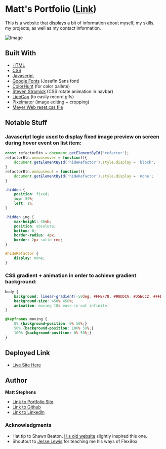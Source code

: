 # Matt's Portfolio **([Link](https://mstephen19.github.io))**

This is a website that displays a bit of information about myself, my skills, my projects, as well as my contact information.

![Image](./assets/images/siteDemo.gif)

## Built With

* [HTML](https://developer.mozilla.org/en-US/docs/Web/HTML)
* [CSS](https://developer.mozilla.org/en-US/docs/Web/CSS)
* [Javascript](https://developer.mozilla.org/en-US/docs/Web/JavaScript)
* [Google Fonts](https://fonts.google.com/specimen/Josefin+Sans#glyphs) (Josefin Sans font)
* [ColorHunt](https://colorhunt.co/) (for color pallete)
* [Steven Stromick](https://codepen.io/sstromick/pen/KKwQbrx) (CSS rotate animation in navbar)
* [LiceCap](https://www.cockos.com/licecap/) (to easily record gifs)
* [Pixelmator](https://www.pixelmator.com/pro/) (image editing + cropping)
* [Meyer Web reset.css file](https://meyerweb.com/eric/tools/css/reset/)

## Notable Stuff

### Javascript logic used to display fixed image preview on screen during hover event on list item:

``` Javascript
const refactorBtn = document.getElementById('refactor');
refactorBtn.onmouseover = function(){
    document.getElementById('hideRefactor').style.display = 'block';
}
refactorBtn.onmouseout = function(){
    document.getElementById('hideRefactor').style.display = 'none';
}
```

``` CSS
.hidden {
    position: fixed;
    top: 50%;
    left: 1%;
}

.hidden img {
    max-height: 40vh;
    position: absolute;
    bottom: 0;
    border-radius: 4px;
    border: 2px solid red;
}

#hideRefactor {
    display: none;
}
```

### CSS gradient + animation in order to achieve gradient background:
``` CSS
body {
    background: linear-gradient(-50deg, #FFEF78, #98DDCA, #D5ECC2, #FFD3B4, rgb(205, 235, 205), #610094, #FFAAA7, rgb(181, 206, 214), rgb(24, 24, 24));
    background-size: 450% 450%;
    animation: moving 18s ease-in-out infinite;
}

@keyframes moving {
    0% {background-position: 0% 50%;}
    50% {background-position: 100% 50%;}
    100% {background-position: 0% 50%;}
}
```

## Deployed Link

* [Live Site Here](https://mstephen19.github.io)

## Author

**Matt Stephens** 

- [Link to Portfolio Site](https://mstephen19.github.io)
- [Link to Github](https://github.com/mstephen19)
- [Link to LinkedIn](https://www.linkedin.com/mstephen19)

### Acknowledgments

* Hat tip to Shawn Beaton. [His old website](https://beat0154.github.io/shawnbeatonV4/) slightly inspired this one.
* Shoutout to [Jesse Lewis](https://www.linkedin.com/in/jesseaustinlewis/) for teaching me his ways of FlexBox


